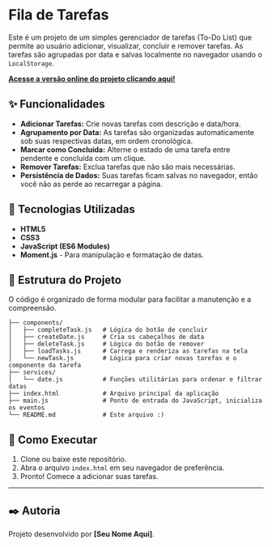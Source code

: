 # Fila de Tarefas

Este é um projeto de um simples gerenciador de tarefas (To-Do List) que permite ao usuário adicionar, visualizar, concluir e remover tarefas. As tarefas são agrupadas por data e salvas localmente no navegador usando o `LocalStorage`.

**[Acesse a versão online do projeto clicando aqui!](https://matheusvolponi.github.io/fila/)**

## ✨ Funcionalidades

- **Adicionar Tarefas:** Crie novas tarefas com descrição e data/hora.
- **Agrupamento por Data:** As tarefas são organizadas automaticamente sob suas respectivas datas, em ordem cronológica.
- **Marcar como Concluída:** Alterne o estado de uma tarefa entre pendente e concluída com um clique.
- **Remover Tarefas:** Exclua tarefas que não são mais necessárias.
- **Persistência de Dados:** Suas tarefas ficam salvas no navegador, então você não as perde ao recarregar a página.

## 🚀 Tecnologias Utilizadas

- **HTML5**
- **CSS3**
- **JavaScript (ES6 Modules)**
- **Moment.js** - Para manipulação e formatação de datas.

## 📂 Estrutura do Projeto

O código é organizado de forma modular para facilitar a manutenção e a compreensão.

```
├── components/
│   ├── completeTask.js   # Lógica do botão de concluir
│   ├── createDate.js     # Cria os cabeçalhos de data
│   ├── deleteTask.js     # Lógica do botão de remover
│   ├── loadTasks.js      # Carrega e renderiza as tarefas na tela
│   └── newTask.js        # Lógica para criar novas tarefas e o componente da tarefa
├── services/
│   └── date.js           # Funções utilitárias para ordenar e filtrar datas
├── index.html            # Arquivo principal da aplicação
├── main.js               # Ponto de entrada do JavaScript, inicializa os eventos
└── README.md             # Este arquivo :)
```

## 🏁 Como Executar

1. Clone ou baixe este repositório.
2. Abra o arquivo `index.html` em seu navegador de preferência.
3. Pronto! Comece a adicionar suas tarefas.

---

## ✒️ Autoria

Projeto desenvolvido por **[Seu Nome Aqui]**.